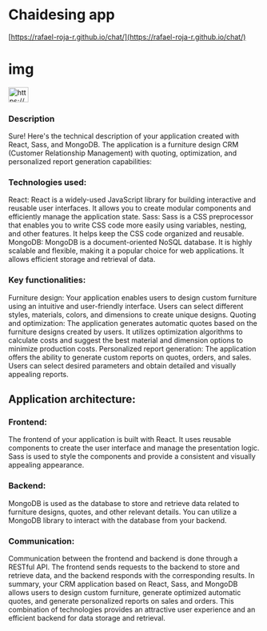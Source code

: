# Chaidesing app

 [https://rafael-roja-r.github.io/chat/](https://rafael-roja-r.github.io/chat/)
 
 # img
 <a href="https://github.com/rafael-roja-r/chat/blob/master/src/img/inf/Dising.jpg" target="blank"><img align="center" src="https://github.com/rafael-roja-r/chat/blob/master/src/img/inf/Dising.jpg" alt="https://github.com/rafael-roja-r/chat/blob/master/src/img/inf/Dising.jpg" height="30" width="40" /></a>

### Description

<p>
Sure! Here's the technical description of your application created with React, Sass, and MongoDB. The application is a furniture design CRM (Customer Relationship Management) with quoting, optimization, and personalized report generation capabilities:
</p>



 ### Technologies used:
<p>
React: React is a widely-used JavaScript library for building interactive and reusable user interfaces. It allows you to create modular components and efficiently manage the application state.
Sass: Sass is a CSS preprocessor that enables you to write CSS code more easily using variables, nesting, and other features. It helps keep the CSS code organized and reusable.
MongoDB: MongoDB is a document-oriented NoSQL database. It is highly scalable and flexible, making it a popular choice for web applications. It allows efficient storage and retrieval of data.
</p>

### Key functionalities:
<p>
Furniture design: Your application enables users to design custom furniture using an intuitive and user-friendly interface. Users can select different styles, materials, colors, and dimensions to create unique designs.
Quoting and optimization: The application generates automatic quotes based on the furniture designs created by users. It utilizes optimization algorithms to calculate costs and suggest the best material and dimension options to minimize production costs.
Personalized report generation: The application offers the ability to generate custom reports on quotes, orders, and sales. Users can select desired parameters and obtain detailed and visually appealing reports.
</p>

## Application architecture:

### Frontend:

 The frontend of your application is built with React. It uses reusable components to create the user interface and manage the presentation logic. Sass is used to style the components and provide a consistent and visually appealing appearance.
### Backend:
MongoDB is used as the database to store and retrieve data related to furniture designs, quotes, and other relevant details. You can utilize a MongoDB library to interact with the database from your backend.
### Communication:
 Communication between the frontend and backend is done through a RESTful API. The frontend sends requests to the backend to store and retrieve data, and the backend responds with the corresponding results.
In summary, your CRM application based on React, Sass, and MongoDB allows users to design custom furniture, generate optimized automatic quotes, and generate personalized reports on sales and orders. This combination of technologies provides an attractive user experience and an efficient backend for data storage and retrieval.
</p>
